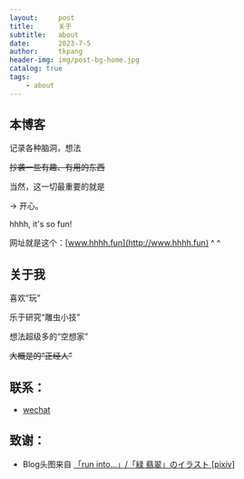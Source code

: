 ```yaml
---
layout:     post
title:      关于
subtitle:   about
date:       2023-7-5
author:     tkpang
header-img: img/post-bg-home.jpg
catalog: true
tags:
    - about
---
```

## 本博客

记录各种脑洞，想法

~~抄袭一些有趣、有用的东西~~

当然，这一切最重要的就是

-> 开心。

hhhh, it's so fun!

网址就是这个：[www.hhhh.fun](http://www.hhhh.fun) ^ ^

## 关于我

喜欢“玩”

乐于研究“雕虫小技”

想法超级多的“空想家”

~~大概是的“正经人”~~

## 联系：

- [wechat](https://tiankai.solar3.cn/pics/23/116491925370941244838222113014019768119_gopic_.png)

## 致谢：

- Blog头图来自 [「run into...」/「緑 翡翠」のイラスト [pixiv]](https://www.pixiv.net/member_illust.php?mode=medium&illust_id=66788814)


